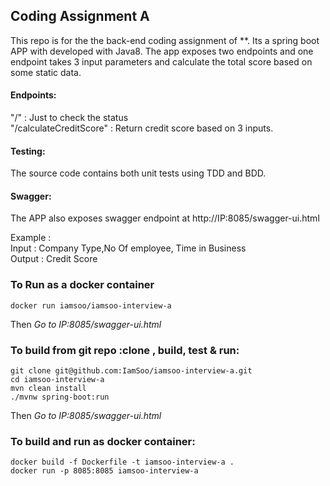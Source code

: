 ## Coding Assignment A

This repo is for the the back-end coding assignment of **.
Its a spring boot APP with developed with Java8.
The app exposes two endpoints and one endpoint takes 3 input parameters and calculate the total score based on
some static data.

#### Endpoints: 
"/" : Just to check the status  
"/calculateCreditScore" : Return credit score based on 3 inputs.  


#### Testing:  
The source code contains both unit tests using TDD and BDD.  

#### Swagger:  
The APP also exposes swagger endpoint at http://IP:8085/swagger-ui.html  


Example :  
Input : Company Type,No Of employee, Time in Business  
Output : Credit Score

### To Run as a docker container
```
docker run iamsoo/iamsoo-interview-a

```
Then <i>Go to IP:8085/swagger-ui.html</i>


### To build from git repo :clone , build, test &  run:

```
git clone git@github.com:IamSoo/iamsoo-interview-a.git
cd iamsoo-interview-a
mvn clean install
./mvnw spring-boot:run

```
Then <i>Go to IP:8085/swagger-ui.html</i>


### To build and run as docker container:
```
docker build -f Dockerfile -t iamsoo-interview-a .
docker run -p 8085:8085 iamsoo-interview-a
```